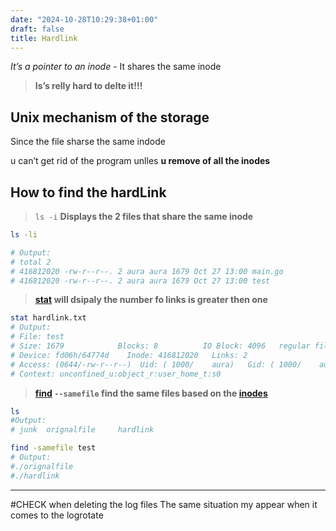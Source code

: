```yaml
---
date: "2024-10-28T10:29:38+01:00"
draft: false
title: Hardlink
---
```


*It’s a pointer to an inode* - It shares the same inode

> **Is’s relly hard to delte it!!!**

## Unix mechanism of the storage

Since the file sharse the same indode

u can’t get rid of the program unlles **u remove of all the inodes**

## How to find the hardLink

> `ls -i` **Displays the 2 files that share the same inode**

``` bash
ls -li 

# Output:  
# total 2
# 416812020 -rw-r--r--. 2 aura aura 1679 Oct 27 13:00 main.go
# 416812020 -rw-r--r--. 2 aura aura 1679 Oct 27 13:00 test
```

> **[stat](https://www.man7.org/linux/man-pages/man2/stat.2.html) will
> dsipaly the number fo links is greater then one**

``` bash
stat hardlink.txt
# Output:
# File: test
# Size: 1679            Blocks: 8          IO Block: 4096   regular file
# Device: fd06h/64774d    Inode: 416812020   Links: 2
# Access: (0644/-rw-r--r--)  Uid: ( 1000/    aura)   Gid: ( 1000/    aura)
# Context: unconfined_u:object_r:user_home_t:s0
```

> **[find](/Linux/commands/find) `--samefile` find the same
> files based on the [inodes](/inodes)**

``` bash
ls
#Output:
# junk  orignalfile     hardlink

find -samefile test
# Output:
#./orignalfile
#./hardlink
```

------------------------------------------------------------------------

#CHECK when deleting the log files The same situation my appear when it
comes to the logrotate
